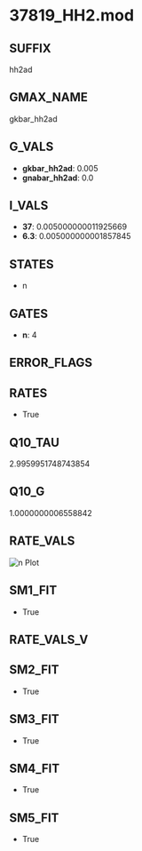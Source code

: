 # 37819_HH2.mod

## SUFFIX

hh2ad

## GMAX_NAME

gkbar_hh2ad

## G_VALS

- **gkbar_hh2ad**: 0.005
- **gnabar_hh2ad**: 0.0

## I_VALS

- **37**: 0.005000000011925669
- **6.3**: 0.005000000001857845

## STATES

- n

## GATES

- **n**: 4

## ERROR_FLAGS


## RATES

- True

## Q10_TAU

2.9959951748743854

## Q10_G

1.0000000006558842

## RATE_VALS

![n Plot](/Users/pbozelos/Dropbox/icg-Chai-Panos/supermodels/output_markdown_files/K/37819_HH2.mod/images/n.png)

## SM1_FIT

- True

## RATE_VALS_V

## SM2_FIT

- True

## SM3_FIT

- True

## SM4_FIT

- True

## SM5_FIT

- True

